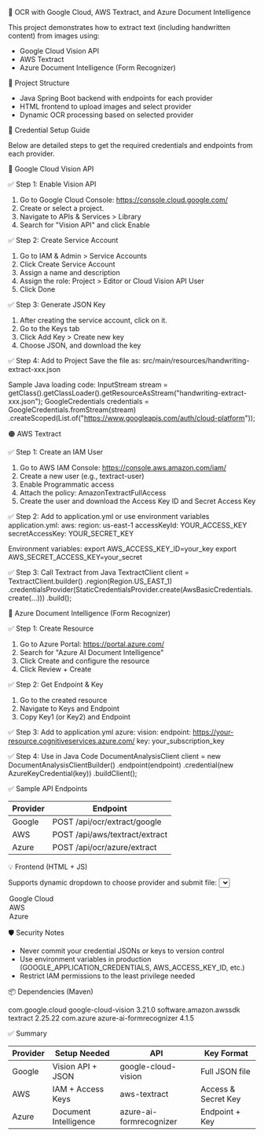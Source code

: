 
🧠 OCR with Google Cloud, AWS Textract, and Azure Document Intelligence

This project demonstrates how to extract text (including handwritten content) from images using:

- Google Cloud Vision API
- AWS Textract
- Azure Document Intelligence (Form Recognizer)

📁 Project Structure

- Java Spring Boot backend with endpoints for each provider
- HTML frontend to upload images and select provider
- Dynamic OCR processing based on selected provider

🔑 Credential Setup Guide

Below are detailed steps to get the required credentials and endpoints from each provider.

🔵 Google Cloud Vision API

✅ Step 1: Enable Vision API
1. Go to Google Cloud Console: https://console.cloud.google.com/
2. Create or select a project.
3. Navigate to APIs & Services > Library
4. Search for "Vision API" and click Enable

✅ Step 2: Create Service Account
1. Go to IAM & Admin > Service Accounts
2. Click Create Service Account
3. Assign a name and description
4. Assign the role: Project > Editor or Cloud Vision API User
5. Click Done

✅ Step 3: Generate JSON Key
1. After creating the service account, click on it.
2. Go to the Keys tab
3. Click Add Key > Create new key
4. Choose JSON, and download the key

✅ Step 4: Add to Project
Save the file as: src/main/resources/handwriting-extract-xxx.json

Sample Java loading code:
InputStream stream = getClass().getClassLoader().getResourceAsStream("handwriting-extract-xxx.json");
GoogleCredentials credentials = GoogleCredentials.fromStream(stream)
        .createScoped(List.of("https://www.googleapis.com/auth/cloud-platform"));

🟠 AWS Textract

✅ Step 1: Create an IAM User
1. Go to AWS IAM Console: https://console.aws.amazon.com/iam/
2. Create a new user (e.g., textract-user)
3. Enable Programmatic access
4. Attach the policy: AmazonTextractFullAccess
5. Create the user and download the Access Key ID and Secret Access Key

✅ Step 2: Add to application.yml or use environment variables
application.yml:
aws:
  region: us-east-1
  accessKeyId: YOUR_ACCESS_KEY
  secretAccessKey: YOUR_SECRET_KEY

Environment variables:
export AWS_ACCESS_KEY_ID=your_key
export AWS_SECRET_ACCESS_KEY=your_secret

✅ Step 3: Call Textract from Java
TextractClient client = TextractClient.builder()
        .region(Region.US_EAST_1)
        .credentialsProvider(StaticCredentialsProvider.create(AwsBasicCredentials.create(...)))
        .build();

🔵 Azure Document Intelligence (Form Recognizer)

✅ Step 1: Create Resource
1. Go to Azure Portal: https://portal.azure.com/
2. Search for "Azure AI Document Intelligence"
3. Click Create and configure the resource
4. Click Review + Create

✅ Step 2: Get Endpoint & Key
1. Go to the created resource
2. Navigate to Keys and Endpoint
3. Copy Key1 (or Key2) and Endpoint

✅ Step 3: Add to application.yml
azure:
  vision:
    endpoint: https://your-resource.cognitiveservices.azure.com/
    key: your_subscription_key

✅ Step 4: Use in Java Code
DocumentAnalysisClient client = new DocumentAnalysisClientBuilder()
        .endpoint(endpoint)
        .credential(new AzureKeyCredential(key))
        .buildClient();

✅ Sample API Endpoints

Provider | Endpoint
---------|-------------------------------
Google   | POST /api/ocr/extract/google
AWS      | POST /api/aws/textract/extract
Azure    | POST /api/ocr/azure/extract

💡 Frontend (HTML + JS)

Supports dynamic dropdown to choose provider and submit file:
<select id="providerSelect" class="form-control mb-3">
  <option value="google">Google Cloud</option>
  <option value="aws">AWS</option>
  <option value="azure">Azure</option>
</select>

🛡️ Security Notes

- Never commit your credential JSONs or keys to version control
- Use environment variables in production (GOOGLE_APPLICATION_CREDENTIALS, AWS_ACCESS_KEY_ID, etc.)
- Restrict IAM permissions to the least privilege needed

📦 Dependencies (Maven)

<!-- Google Cloud Vision -->
<dependency>
  <groupId>com.google.cloud</groupId>
  <artifactId>google-cloud-vision</artifactId>
  <version>3.21.0</version>
</dependency>

<!-- AWS Textract -->
<dependency>
  <groupId>software.amazon.awssdk</groupId>
  <artifactId>textract</artifactId>
  <version>2.25.22</version>
</dependency>

<!-- Azure AI Document Intelligence -->
<dependency>
  <groupId>com.azure</groupId>
  <artifactId>azure-ai-formrecognizer</artifactId>
  <version>4.1.5</version>
</dependency>

✅ Summary

Provider | Setup Needed             | API                     | Key Format
-------- |-------------------------|-------------------------|-------------
Google   | Vision API + JSON       | google-cloud-vision     | Full JSON file
AWS      | IAM + Access Keys       | aws-textract            | Access & Secret Key
Azure    | Document Intelligence   | azure-ai-formrecognizer | Endpoint + Key

